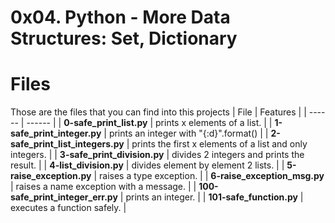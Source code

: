 # 0x04. Python - More Data Structures: Set, Dictionary
# Files
Those are the files that you can find into this projects
| File | Features |
| ------ | ------ |
| **0-safe_print_list.py** | prints x elements of a list. |
| **1-safe_print_integer.py** |  prints an integer with "{:d}".format() |
| **2-safe_print_list_integers.py** | prints the first x elements of a list and only integers. |
| **3-safe_print_division.py** | divides 2 integers and prints the result. |
| **4-list_division.py** | divides element by element 2 lists. |
| **5-raise_exception.py** | raises a type exception. |
| **6-raise_exception_msg.py** | raises a name exception with a message. |
| **100-safe_print_integer_err.py** | prints an integer. |
| **101-safe_function.py** |  executes a function safely. |